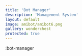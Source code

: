 ```yaml
---
title: 'Bot Manager'
description: 'Management System'
layout: default
image: amibot/amibot6.png
gallery: wonderchest
protected: true
---
```


:bot-manager
